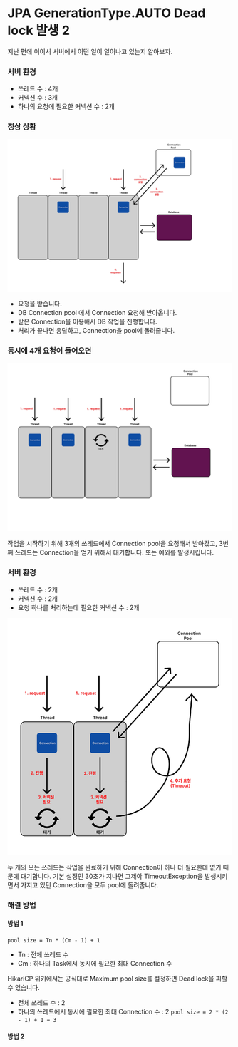 # JPA GenerationType.AUTO Dead lock 발생 2

지난 편에 이어서 서버에서 어떤 일이 일어나고 있는지 알아보자.

### 서버 환경
- 쓰레드 수 : 4개
- 커넥션 수 : 3개
- 하나의 요청에 필요한 커넥션 수 : 2개

### 정상 상황

![dead_lock_1.png](img/dead_lock_1.png)

- 요청을 받습니다.
- DB Connection pool 에서 Connection 요청해 받아옵니다.
- 받은 Connection을 이용해서 DB 작업을 진행합니다.
- 처리가 끝나면 응답하고, Connection을 pool에 돌려줍니다.

### 동시에 4개 요청이 들어오면

![dead_lock_2.png](img/dead_lock_2.png)

작업을 시작하기 위해 3개의 쓰레드에서 Connection pool을 요청해서 받아갔고, 3번째 쓰레드는 Connection을 얻기 위해서 대기합니다. 또는 예외를 발생시킵니다.

### 서버 환경
- 쓰레드 수 : 2개
- 커넥션 수 : 2개
- 요청 하나를 처리하는데 필요한 커넥션 수 : 2개

![dead_lock_3.png](img/dead_lock_3.png)

두 개의 모든 쓰레드는 작업을 완료하기 위해 Connection이 하나 더 필요한데 없기 때문에 대기합니다.
기본 설정인 30초가 지나면 그제야 TimeoutException을 발생시키면서 가지고 있던 Connection을 모두 pool에 돌려줍니다.

### 해결 방법
#### 방법 1
`pool size = Tn * (Cm - 1) + 1`
- Tn : 전체 쓰레드 수
- Cm : 하나의 Task에서 동시에 필요한 최대 Connection 수

HikariCP 위키에서는 공식대로 Maximum pool size를 설정하면 Dead lock을 피할 수 있습니다.
- 전체 쓰레드 수 : 2
- 하나의 쓰레드에서 동시에 필요한 최대 Connection 수 : 2
`pool size = 2 * (2 - 1) + 1 = 3`

#### 방법 2

